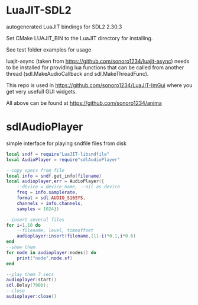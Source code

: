 # LuaJIT-SDL2
autogenerated LuaJIT bindings for SDL2 2.30.3

Set CMake LUAJIT_BIN to the LuaJIT directory for installing.

See test folder examples for usage

luajit-async (taken from https://github.com/sonoro1234/luajit-async) needs to be installed for providing lua functions that can be called from another thread (sdl.MakeAudioCallback and sdl.MakeThreadFunc).

This repo is used in https://github.com/sonoro1234/LuaJIT-ImGui where you get very usefull GUI widgets.

All above can be found at https://github.com/sonoro1234/anima

# sdlAudioPlayer

simple interface for playing sndfile files from disk

```lua
local sndf = require"LuaJIT-libsndfile"
local AudioPlayer = require"sdlAudioPlayer"

--copy specs from file
local info = sndf.get_info(filename)
local audioplayer,err = AudioPlayer({
    --device = device_name, --nil as device
    freq = info.samplerate, 
    format = sdl.AUDIO_S16SYS,
    channels = info.channels, 
    samples = 1024})

--insert several files
for i=1,10 do
	--filename, level, timeoffset
	audioplayer:insert(filename,(11-i)*0.1,i*0.6)
end
--show them
for node in audioplayer:nodes() do
    print("node",node.sf)
end

--play them 7 secs
audioplayer:start()
sdl.Delay(7000);
--close
audioplayer:close()
```
